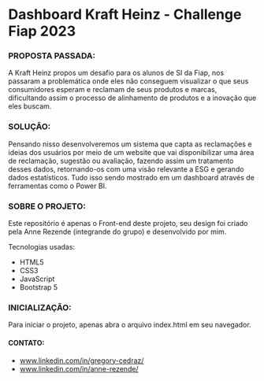 # Dashboard Kraft Heinz - Challenge Fiap 2023

### PROPOSTA PASSADA:
A Kraft Heinz propos um desafio para os alunos de SI da Fiap, nos passaram a problemática onde eles  não conseguem visualizar o que seus consumidores esperam e reclamam de seus produtos e marcas, dificultando assim o processo de alinhamento de produtos e a inovação que eles buscam.

### SOLUÇÃO:
Pensando nisso desenvolveremos um sistema que capta as reclamações e ideias dos usuários por meio de um website que vai disponibilizar uma área de reclamação, sugestão ou avaliação, fazendo assim um tratamento desses dados, retornando-os com uma visão relevante a ESG e gerando dados estatísticos. Tudo isso sendo mostrado em um dashboard através de ferramentas como o Power BI.

### SOBRE O PROJETO:
Este repositório é apenas o Front-end deste projeto, seu design foi criado pela Anne Rezende (integrande do grupo) e desenvolvido por mim.

Tecnologias usadas:
* HTML5
* CSS3
* JavaScript
* Bootstrap 5

### INICIALIZAÇÃO:
Para iniciar o projeto, apenas abra o arquivo index.html em seu navegador.

#### CONTATO:
* www.linkedin.com/in/gregory-cedraz/
* www.linkedin.com/in/anne-rezende/
